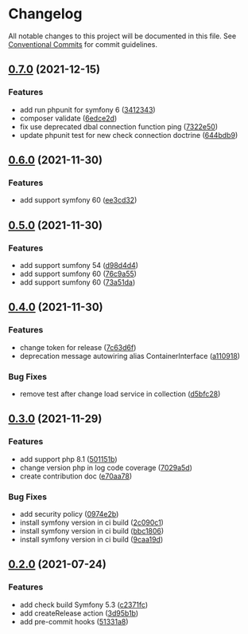 # Changelog

All notable changes to this project will be documented in this file. See
[Conventional Commits](https://conventionalcommits.org) for commit guidelines.

## [0.7.0](https://github.com/MacPaw/symfony-health-check-bundle/compare/v0.6.0...v0.7.0) (2021-12-15)


### Features

* add run phpunit for symfony 6 ([3412343](https://github.com/MacPaw/symfony-health-check-bundle/commit/3412343e48466c7c50b57319eef8d188b7011268))
* composer validate ([6edce2d](https://github.com/MacPaw/symfony-health-check-bundle/commit/6edce2d4010fc17c5ccd7917fff9efd33f1b5e1c))
* fix use deprecated dbal connection function ping ([7322e50](https://github.com/MacPaw/symfony-health-check-bundle/commit/7322e50a68fa5dc9ad3d1b245d5c6130ca78c0ef))
* update phpunit test for new check connection doctrine ([644bdb9](https://github.com/MacPaw/symfony-health-check-bundle/commit/644bdb97d47499631f02ae607750661347631b87))

## [0.6.0](https://github.com/MacPaw/symfony-health-check-bundle/compare/v0.5.0...v0.6.0) (2021-11-30)


### Features

* add support symfony 60 ([ee3cd32](https://github.com/MacPaw/symfony-health-check-bundle/commit/ee3cd32058b48336f14bd9cdb50945913c00e582))

## [0.5.0](https://github.com/MacPaw/symfony-health-check-bundle/compare/v0.4.0...v0.5.0) (2021-11-30)


### Features

* add support sumfony 54 ([d98d4d4](https://github.com/MacPaw/symfony-health-check-bundle/commit/d98d4d4d8e1e36dc50c212032f4fcec88f7c2fb1))
* add support sumfony 60 ([76c9a55](https://github.com/MacPaw/symfony-health-check-bundle/commit/76c9a55c924de69507c443b04900d6b5f02c6440))
* add support sumfony 60 ([73a51da](https://github.com/MacPaw/symfony-health-check-bundle/commit/73a51da0f880eae8780b14e4cc0933a1f493ddfd))

## [0.4.0](https://github.com/MacPaw/symfony-health-check-bundle/compare/v0.3.0...v0.4.0) (2021-11-30)


### Features

* change token for release ([7c63d6f](https://github.com/MacPaw/symfony-health-check-bundle/commit/7c63d6f442cd1a907b456d43795691510373aef3))
* deprecation message autowiring alias ContainerInterface ([a110918](https://github.com/MacPaw/symfony-health-check-bundle/commit/a110918387cfec9c9e555ceff26941ceb70135fb))


### Bug Fixes

* remove test after change load service in collection ([d5bfc28](https://github.com/MacPaw/symfony-health-check-bundle/commit/d5bfc282ebc049b510ad90ed6ef882195096ee74))

## [0.3.0](https://github.com/MacPaw/symfony-health-check-bundle/compare/v0.2.0...v0.3.0) (2021-11-29)


### Features

* add support php 8.1 ([501151b](https://github.com/MacPaw/symfony-health-check-bundle/commit/501151b26e301330914b5cf4d7cb0c00dcfe61f9))
* change version php in log code coverage ([7029a5d](https://github.com/MacPaw/symfony-health-check-bundle/commit/7029a5d0ea8963fa7a141d7de1c60d3a9a5fcb7e))
* create contribution doc ([e70aa78](https://github.com/MacPaw/symfony-health-check-bundle/commit/e70aa78284a2aef5f94edebe06c93c3bf0e24f4f))


### Bug Fixes

* add security policy ([0974e2b](https://github.com/MacPaw/symfony-health-check-bundle/commit/0974e2b4da8b13d628012ad9ffe1d406252797e9))
* install symfony version in ci build ([2c090c1](https://github.com/MacPaw/symfony-health-check-bundle/commit/2c090c1833c914a5060d92ecfb0a50b9b764ffac))
* install symfony version in ci build ([bbc1806](https://github.com/MacPaw/symfony-health-check-bundle/commit/bbc180643fa736e5e361f5cd71641ed26e3b2315))
* install symfony version in ci build ([9caa19d](https://github.com/MacPaw/symfony-health-check-bundle/commit/9caa19d8a930a3bb174eee1d72430f634a656e67))

## [0.2.0](https://github.com/MacPaw/symfony-health-check-bundle/compare/v0.1.1...v0.2.0) (2021-07-24)


### Features

* add check build Symfony 5.3 ([c2371fc](https://github.com/MacPaw/symfony-health-check-bundle/commit/c2371fc0b01a0099eb218fed1ec6b573db738b2b))
* add createRelease action ([3d95b1b](https://github.com/MacPaw/symfony-health-check-bundle/commit/3d95b1b4e21d09c7af753a5f4d4fec07e7ff7a9a))
* add pre-commit hooks ([51331a8](https://github.com/MacPaw/symfony-health-check-bundle/commit/51331a82cb88f20794faea48dd7360c50ee7d49c))
